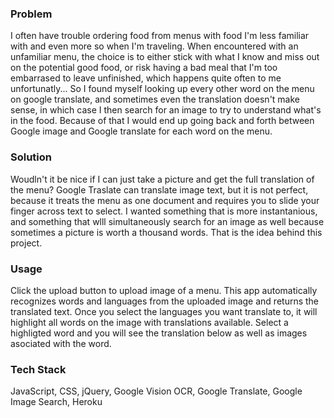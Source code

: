 ### Problem
I often have trouble ordering food from menus with food I'm less familiar with and even more so when I'm traveling. When encountered with an unfamiliar menu, the choice is to either stick with what I know and miss out on the potential good food, or risk having a bad meal that I'm too embarrased to leave unfinished, which happens quite often to me unfortunatly... So I found myself looking up every other word on the menu on google translate, and sometimes even the translation doesn't make sense, in which case I then search for an image to try to understand what's in the food. Because of that I would end up going back and forth between Google image and Google translate for each word on the menu. 

### Solution
Woudln't it be nice if I can just take a picture and get the full translation of the menu? Google Traslate can translate image text, but it is not perfect, because it treats the menu as one document and requires you to slide your finger across text to select. I wanted something that is more instantanious, and something that wlll simultaneously search for an image as well because sometimes a picture is worth a thousand words. That is the idea behind this project. 

### Usage
Click the upload button to upload image of a menu. This app automatically recognizes words and languages from the uploaded image and returns the translated text. Once you select the languages you want translate to, it will highlight all words on the image with translations available. Select a highligted word and you will see the translation below as well as images asociated with the word.

### Tech Stack
JavaScript, CSS, jQuery, Google Vision OCR, Google Translate, Google Image Search, Heroku
